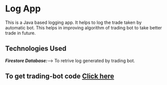 # Log App  
This is a  Java based logging app. It helps to log the trade taken by automatic bot. This helps in improving algorithm of trading bot to take better trade in future.  
## Technologies Used  

***Firestore Database:***--> To retrive log generated by trading bot.  
## To get trading-bot code [Click here](https://github.com/HarshJAISWAL0011/Trading-Bot/)
